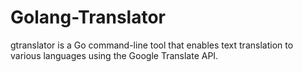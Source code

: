 # Golang-Translator
gtranslator is a Go command-line tool that enables text translation to various languages using the Google Translate API. 
